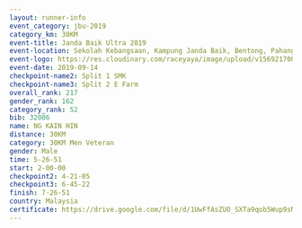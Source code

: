 ```yaml
---
layout: runner-info 
event_category: jbu-2019 
category_km: 30KM 
event-title: Janda Baik Ultra 2019  
event-location: Sekolah Kebangsaan, Kampung Janda Baik, Bentong, Pahang, Malaysia 
event-logo: https://res.cloudinary.com/raceyaya/image/upload/v1569217009/logo/janda-baik_vch1pc.jpg 
event-date: 2019-09-14 
checkpoint-name2: Split 1 SMK 
checkpoint-name3: Split 2 E Farm 
overall_rank: 217
gender_rank: 162
category_rank: 52
bib: 32086
name: NG KAIN HIN
distance: 30KM
category: 30KM Men Veteran
gender: Male
time: 5-26-51
start: 2-00-00
checkpoint2: 4-21-05
checkpoint3: 6-45-22
finish: 7-26-51
country: Malaysia
certificate: https://drive.google.com/file/d/1UwFfAsZUO_SXTa9qob5Wup9sNl68mj49/view?usp=sharing
---
```

